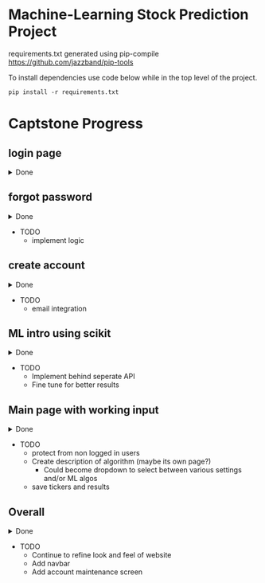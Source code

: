 # Machine-Learning Stock Prediction Project

requirements.txt generated using pip-compile https://github.com/jazzband/pip-tools

To install dependencies use code below while in the top level of the project.
```
pip install -r requirements.txt
```

# Captstone Progress
## login page
<details>
<summary>Done</summary>

- UI updated
- Integrated with db
</details>    

## forgot password
<details>
<summary>Done</summary>

- UI implemented
</details>

- TODO    
    - implement logic

## create account 
<details>
<summary>Done</summary>

- UI implemented
- Integrated with db
</details>

- TODO  
    - email integration

## ML intro using scikit 
<details>
<summary>Done</summary>

- works with correctly input tickers
</details>

- TODO    
    - Implement behind seperate API
    - Fine tune for better results

## Main page with working input
<details>
<summary>Done</summary>

- UI implemented
- Input form runs ML
</details>

- TODO
    - protect from non logged in users
    - Create description of algorithm (maybe its own page?)
        - Could become dropdown to select between various settings and/or ML algos
    - save tickers and results
    
    
## Overall
<details>
<summary>Done</summary>


</details>

- TODO
    - Continue to refine look and feel of website
    - Add navbar
    - Add account maintenance screen